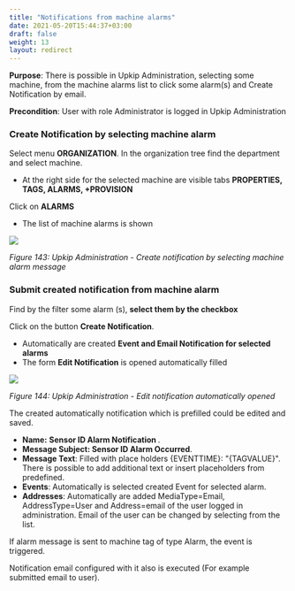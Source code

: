 ```yaml
---
title: "Notifications from machine alarms"
date: 2021-05-20T15:44:37+03:00
draft: false
weight: 13
layout: redirect
---
```



**Purpose**: There is possible in Upkip Administration, selecting some machine, from the machine alarms list to click  some alarm(s) and Create Notification by email.

**Precondition**: User with role Administrator is logged in Upkip Administration
### Create Notification by selecting machine alarm
Select menu **ORGANIZATION**. In the organization tree find the department and select machine. 

- At the right side for the selected machine are visible tabs **PROPERTIES, TAGS, ALARMS, +PROVISION**

Click on **ALARMS** 

- The list of machine alarms is shown

![](/images/Aspose.Words.c55b6b06-cf77-4ce6-bf35-b1bd3972243e.145.png)

*Figure 143: Upkip Administration - Create notification by selecting machine alarm message*
### Submit created notification from machine alarm
Find by the filter some alarm (s), **select them by the checkbox** 

Click on the button **Create Notification**. 

- Automatically are created **Event and Email Notification for selected alarms**
- The form **Edit Notification** is opened automatically filled

![](/images/Aspose.Words.c55b6b06-cf77-4ce6-bf35-b1bd3972243e.146.png)

*Figure 144: Upkip Administration - Edit notification automatically opened*

The created automatically notification which is prefilled could be edited and saved.

-  **Name:** **Sensor ID Alarm Notification <current date and time>**.
-  **Message Subject: Sensor ID Alarm Occurred**. 
-  **Message Text**: Filled with place holders {EVENTTIME}: "{TAGVALUE}". There is possible to add additional text or insert placeholders from predefined.
-  **Events**: Automatically is selected created Event for selected alarm. 
-  **Addresses**: Automatically are added MediaType=Email, AddressType=User and Address=email of the user logged in administration. Email of the user can be changed by selecting from the list.

If alarm message is sent to machine tag of type Alarm, the event is triggered. 

Notification email configured with it also is executed (For example submitted email to user).

